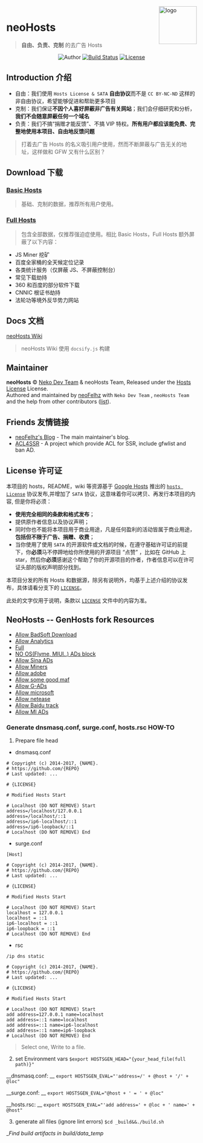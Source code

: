 <img src="https://i.loli.net/2017/10/26/59f16e54c30af.png" alt="logo" width="100" height="100" align="right" />

# neoHosts

> **自由、负责、克制** 的去广告 Hosts

<p align="center">
<img alt="Author" src="https://img.shields.io/badge/Author-Neko%20Dev%20Team%20&%20neoHosts%20Team-blue.svg?style=flat-square"/>
<a href="https://travis-ci.org/neko-dev/neohosts"><img alt="Build Status" src="https://img.shields.io/travis/pigfromChina/neohosts.svg?style=flat-square"/></a>
<a href="https://github.com/viosey/hexo-theme-material/blob/master/LICENSE"><img alt="License" src="https://img.shields.io/badge/License-Hosts%20License%20&%20SATA-757575.svg?style=flat-square"/></a>
</p>

## Introduction 介绍

- 自由：我们使用 `Hosts License & SATA` **自由协议**而不是 `CC BY-NC-ND` 这样的非自由协议，希望能够促进和帮助更多项目
- 克制：我们保证**不因个人喜好屏蔽非广告有关网站**；我们会仔细研究和分析，**我们不会随意屏蔽任何一个域名**
- 负责：我们不搞“捐赠才能反馈”、不搞 VIP 特权。**所有用户都应该能免费、完整地使用本项目、自由地反馈问题**

> 打着去广告 Hosts 的名义吸引用户使用，然而不断屏蔽与广告无关的地址，这样做和 GFW 又有什么区别？

## Download 下载

### [Basic Hosts](https://neko-dev.github.io/neohosts/basic/hosts)

> 基础、克制的数据，推荐所有用户使用。

### [Full Hosts](https://neko-dev.github.io/neohosts/full/hosts)

> 包含全部数据，仅推荐强迫症使用。相比 Basic Hosts，Full Hosts 额外屏蔽了以下内容：

- JS Miner 挖矿
- 百度全家桶的全天候定位记录
- 各类统计服务（仅屏蔽 JS、不屏蔽控制台）
- 常见下载劫持
- 360 和百度的部分软件下载
- CNNIC 根证书劫持
- 法轮功等境外反华势力网站

## Docs 文档

[neoHosts Wiki](https://neko-dev.github.io/neohosts/#/)

> neoHosts Wiki 使用 `docsify.js` 构建

## Maintainer

**neoHosts** © [Neko Dev Team](https://github.com/neko-dev) & neoHosts Team, Released under the [Hosts License](./LICENSE) License.<br>
Authored and maintained by [neoFelhz](https://github.com/neoFelhz) with `Neko Dev Team` , `neoHosts Team` and the help from other contributors ([list](https://github.com/neko-dev/neohosts/contributors)).

## Friends 友情链接

- [neoFelhz's Blog](https://blog.nfz.moe) - The main maintainer's blog.
- [ACL4SSR](https://github.com/ACL4SSR/ACL4SSR) - A project which provide ACL for SSR, include gfwlist and ban AD.

## License 许可证

本项目的 hosts，README，wiki 等资源基于 [Google Hosts](https://github.com/googlehosts) 推出的 [`hosts License`](https://github.com/googlehosts/hosts-license) 协议发布,并增加了 `SATA` 协议，这意味着你可以拷贝、再发行本项目的内容, 但是你将必须：

- **使用完全相同的条款和格式发布**；
- 提供原作者信息以及协议声明；
- 同时你也不能将本项目用于商业用途，凡是任何盈利的活动皆属于商业用途，**包括但不限于广告、捐赠、收费**；
- 当你使用了使用 `SATA` 的开源软件或文档的时候，在遵守基础许可证的前提下，你**必须**马不停蹄地给你所使用的开源项目 “点赞” ，比如在 GitHub 上 star，然后你**必须**感谢这个帮助了你的开源项目的作者，作者信息可以在许可证头部的版权声明部分找到。

本项目分发的所有 Hosts 和数据源，除另有说明外，均基于上述介绍的协议发布，具体请看分支下的 [`LICENSE`](https://github.com/neko-dev/neohosts/blob/data/LICENSE)。

此处的文字仅用于说明，条款以 [`LICENSE`](https://github.com/neko-dev/neohosts/blob/data/LICENSE) 文件中的内容为准。

## NeoHosts -- GenHosts fork Resources
+ [Allow BadSoft Download](https://raw.githubusercontent.com/pigfromChina/neohosts/gh-pages/allow_badsoft_dl)
+ [Allow Analytics](https://raw.githubusercontent.com/pigfromChina/neohosts/gh-pages/analyze_me)
+ [Full](https://raw.githubusercontent.com/pigfromChina/neohosts/gh-pages/full)
+ [NO OS(Flyme, MIUI..) ADs block](https://raw.githubusercontent.com/pigfromChina/neohosts/gh-pages/i_love_os_ads)
+ [Allow Sina ADs](https://raw.githubusercontent.com/pigfromChina/neohosts/gh-pages/i_love_sina)
+ [Allow Miners](https://raw.githubusercontent.com/pigfromChina/neohosts/gh-pages/mine_me)
+ [Allow adobe](https://raw.githubusercontent.com/pigfromChina/neohosts/gh-pages/prise_adobe)
+ [Allow some good maf](https://raw.githubusercontent.com/pigfromChina/neohosts/gh-pages/prise_good)
+ [Allow G-ADs](https://raw.githubusercontent.com/pigfromChina/neohosts/gh-pages/prise_google)
+ [Allow microsoft](https://raw.githubusercontent.com/pigfromChina/neohosts/gh-pages/prise_ms)
+ [Allow netease](https://raw.githubusercontent.com/pigfromChina/neohosts/gh-pages/prise_netease)
+ [Allow Baidu track](https://raw.githubusercontent.com/pigfromChina/neohosts/gh-pages/track_me)
+ [Allow MI ADs](https://raw.githubusercontent.com/pigfromChina/neohosts/gh-pages/real_mi_fans)

### Generate dnsmasq.conf, surge.conf, hosts.rsc HOW-TO

1. Prepare file head
+ dnsmasq.conf
```
# Copyright (c) 2014-2017, {NAME}.
# https://github.com/{REPO}
# Last updated: ...

# {LICENSE}

# Modified Hosts Start

# Localhost (DO NOT REMOVE) Start
address=/localhost/127.0.0.1
address=/localhost/::1
address=/ip6-localhost/::1
address=/ip6-loopback/::1
# Localhost (DO NOT REMOVE) End

```

+ surge.conf
```
[Host]

# Copyright (c) 2014-2017, {NAME}.
# https://github.com/{REPO}
# Last updated: ...

# {LICENSE}

# Modified Hosts Start

# Localhost (DO NOT REMOVE) Start
localhost = 127.0.0.1
localhost = ::1
ip6-localhost = ::1
ip6-loopback = ::1
# Localhost (DO NOT REMOVE) End

```

+ rsc
```
/ip dns static

# Copyright (c) 2014-2017, {NAME}.
# https://github.com/{REPO}
# Last updated: ...

# {LICENSE}

# Modified Hosts Start

# Localhost (DO NOT REMOVE) Start
add address=127.0.0.1 name=localhost
add address=::1 name=localhost
add address=::1 name=ip6-localhost
add address=::1 name=ip6-loopback
# Localhost (DO NOT REMOVE) End

```
>Select one, Write to a file.

2. set Environment vars
`$export HOSTSGEN_HEAD="{your_head_file(full path)}"`

__dnsmasq.conf: __
`export HOSTSGEN_EVAL="'address=/' + @host + '/' + @loc"`

__surge.conf: __
`export HOSTSGEN_EVAL="@host + ' = ' + @loc"`

__hosts.rsc: __
`export HOSTSGEN_EVAL="'add address=' + @loc + ' name=' + @host"`

3. generate all files (ignore lint errors)
`$cd _build&&./build.sh`

__Find build artifacts in _build/data_temp__